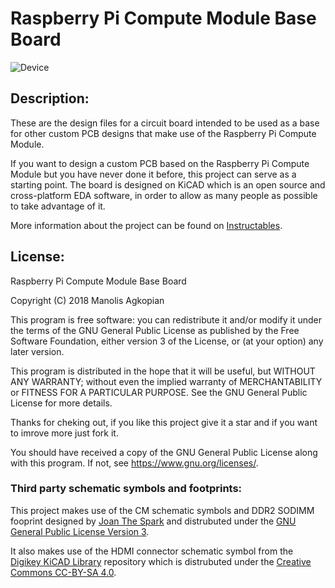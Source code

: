 Raspberry Pi Compute Module Base Board
================================

![Device](/board.jpg?raw=true)

## Description:







These are the design files for a circuit board intended to be used as a base for other custom PCB designs that make use of the Raspberry Pi Compute Module.

If you want to design a custom PCB based on the Raspberry Pi Compute Module but you have never done it before, this project can serve as a starting point. The board is designed on KiCAD which is an open source and cross-platform EDA software, in order to allow as many people as possible to take advantage of it.

More information about the project can be found on [Instructables](https://www.instructables.com/id/Design-Your-Own-Raspberry-Pi-Compute-Module-PCB/).

## License:

Raspberry Pi Compute Module Base Board

Copyright (C) 2018  Manolis Agkopian

This program is free software: you can redistribute it and/or modify it under the terms of the GNU General Public License as published by the Free Software Foundation, either version 3 of the License, or (at your option) any later version.

This program is distributed in the hope that it will be useful, but WITHOUT ANY WARRANTY; without even the implied warranty of MERCHANTABILITY or FITNESS FOR A PARTICULAR PURPOSE. See the GNU General Public License for more details.

Thanks for cheking out, if you like this project give it a star and if you want to imrove more just fork it.

You should have received a copy of the GNU General Public License along with this program. If not, see https://www.gnu.org/licenses/.

### Third party schematic symbols and footprints:

This project makes use of the CM schematic symbols and DDR2 SODIMM fooprint designed by [Joan The Spark](https://github.com/JoanTheSpark/KiCAD) and distrubuted under the [GNU General Public License Version 3](https://www.gnu.org/licenses/gpl.html).

It also makes use of the HDMI connector schematic symbol from the [Digikey KiCAD Library](https://github.com/digikey/digikey-kicad-library) repository which is distrubuted under the [Creative Commons CC-BY-SA 4.0](https://creativecommons.org/licenses/by-sa/4.0).
